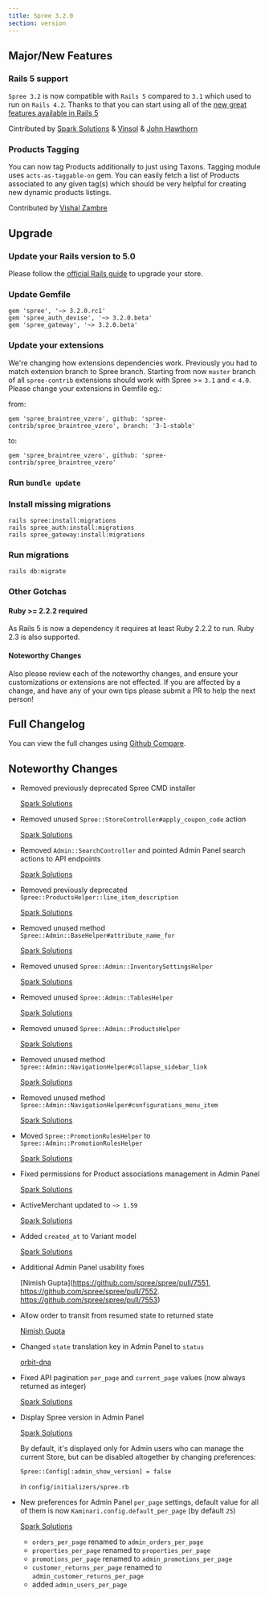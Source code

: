 ```yaml
---
title: Spree 3.2.0
section: version
---
```


## Major/New Features

### Rails 5 support

`Spree 3.2` is now compatible with `Rails 5` compared to `3.1` which used to run on `Rails 4.2`.
Thanks to that you can start using all of the [new great features available in Rails 5](http://edgeguides.rubyonrails.org/5_0_release_notes.html)

Cintributed by [Spark Solutions](http://sparksolutions.co) & [Vinsol](http://vinsol.com) & [John Hawthorn](https://github.com/jhawthorn)

### Products Tagging

You can now tag Products additionally to just using Taxons. Tagging module uses `acts-as-taggable-on` gem. You can easily fetch a list of Products associated to any given tag(s) which should be very helpful for creating new dynamic products listings.

Contributed by [Vishal Zambre](https://github.com/spree/spree/pull/7347)

## Upgrade

### Update your Rails version to 5.0

Please follow the
[official Rails guide](http://edgeguides.rubyonrails.org/upgrading_ruby_on_rails.html#upgrading-from-rails-4-2-to-rails-5-0)
to upgrade your store.

### Update Gemfile

```
gem 'spree', '~> 3.2.0.rc1'
gem 'spree_auth_devise', '~> 3.2.0.beta'
gem 'spree_gateway', '~> 3.2.0.beta'
```

### Update your extensions

We're changing how extensions dependencies work. Previously you had to match
extension branch to Spree branch. Starting from now `master` branch of all
`spree-contrib` extensions should work with Spree >= `3.1` and < `4.0`. Please change
your extensions in Gemfile eg.:

from:
```
gem 'spree_braintree_vzero', github: 'spree-contrib/spree_braintree_vzero', branch: '3-1-stable'
```

to:
```
gem 'spree_braintree_vzero', github: 'spree-contrib/spree_braintree_vzero'
```

### Run `bundle update`

### Install missing migrations

```
rails spree:install:migrations
rails spree_auth:install:migrations
rails spree_gateway:install:migrations
```

### Run migrations

```
rails db:migrate
```


### Other Gotchas

#### Ruby >= 2.2.2 required

As Rails 5 is now a dependency it requires at least Ruby 2.2.2 to run. Ruby 2.3
is also supported.

#### Noteworthy Changes

Also please review each of the noteworthy changes, and ensure your customizations
or extensions are not effected. If you are affected by a change, and have any
of your own tips please submit a PR to help the next person!

## Full Changelog

You can view the full changes using [Github Compare](https://github.com/spree/spree/compare/3-1-stable...master).

## Noteworthy Changes

* Removed previously deprecated Spree CMD installer

    [Spark Solutions](https://github.com/spree/spree/pull/7278)

* Removed unused `Spree::StoreController#apply_coupon_code` action

    [Spark Solutions](https://github.com/spree/spree/pull/7284)

* Removed `Admin::SearchController` and pointed Admin Panel search actions to API endpoints

    [Spark Solutions](https://github.com/spree/spree/pull/7444)

* Removed previously deprecated `Spree::ProductsHelper::line_item_description`

    [Spark Solutions](https://github.com/spree/spree/pull/7283)

* Removed unused method  `Spree::Admin::BaseHelper#attribute_name_for`

    [Spark Solutions](https://github.com/spree/spree/pull/7282)

* Removed unused `Spree::Admin::InventorySettingsHelper`

    [Spark Solutions](https://github.com/spree/spree/pull/7282)

* Removed unused `Spree::Admin::TablesHelper`

    [Spark Solutions](https://github.com/spree/spree/pull/7282)

* Removed unused `Spree::Admin::ProductsHelper`

    [Spark Solutions](https://github.com/spree/spree/pull/7282)

* Removed unused method  `Spree::Admin::NavigationHelper#collapse_sidebar_link`

    [Spark Solutions](https://github.com/spree/spree/pull/7282)

* Removed unused method  `Spree::Admin::NavigationHelper#configurations_menu_item`

    [Spark Solutions](https://github.com/spree/spree/pull/7282)

* Moved `Spree::PromotionRulesHelper` to `Spree::Admin::PromotionRulesHelper`

    [Spark Solutions](https://github.com/spree/spree/pull/7282)

* Fixed permissions for Product associations management in Admin Panel

    [Spark Solutions](https://github.com/spree/spree/pull/7663)

* ActiveMerchant updated to `~> 1.59`

    [Spark Solutions](https://github.com/spree/spree/pull/7616)

* Added `created_at` to Variant model

    [Spark Solutions](https://github.com/spree/spree/pull/7627)

* Additional Admin Panel usability fixes

    [Nimish Gupta](https://github.com/spree/spree/pull/7551, https://github.com/spree/spree/pull/7552. https://github.com/spree/spree/pull/7553)

* Allow order to transit from resumed state to returned state

    [Nimish Gupta](https://github.com/spree/spree/pull/7554)

* Changed `state` translation key in Admin Panel to `status`

    [orbit-dna](https://github.com/spree/spree/pull/7557)

* Fixed API pagination `per_page` and `current_page` values (now always returned as integer)

    [Spark Solutions](https://github.com/spree/spree/pull/7550)

* Display Spree version in Admin Panel

    [Spark Solutions](https://github.com/spree/spree/pull/7685)

    By default, it's displayed only for Admin users who can manage the current Store, but can be disabled altogether by changing preferences:

    ```
    Spree::Config[:admin_show_version] = false
    ```
    in `config/initializers/spree.rb`

* New preferences for Admin Panel `per_page` settings, default value for all of them is now
  `Kaminari.config.default_per_page` (by default `25`)

  [Spark Solutions](https://github.com/spree/spree/pull/7730)

  * `orders_per_page` renamed to `admin_orders_per_page`
  * `properties_per_page` renamed to `properties_per_page`
  * `promotions_per_page` renamed to `admin_promotions_per_page`
  * `customer_returns_per_page` renamed to `admin_customer_returns_per_page`
  * added `admin_users_per_page`
